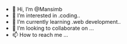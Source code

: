 - 👋 Hi, I’m @Mansimb
- 👀 I’m interested in .coding..
- 🌱 I’m currently learning .web development..
- 💞️ I’m looking to collaborate on ...
- 📫 How to reach me ...

<!---
Mansimb/Mansimb is a ✨ special ✨ repository because its `README.md` (this file) appears on your GitHub profile.
You can click the Preview link to take a look at your changes.
--->
